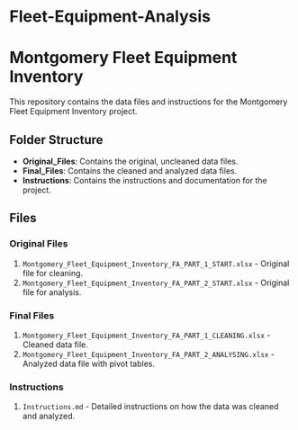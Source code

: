 # Fleet-Equipment-Analysis
# Montgomery Fleet Equipment Inventory

This repository contains the data files and instructions for the Montgomery Fleet Equipment Inventory project.

## Folder Structure

- **Original_Files**: Contains the original, uncleaned data files.
- **Final_Files**: Contains the cleaned and analyzed data files.
- **Instructions**: Contains the instructions and documentation for the project.

## Files

### Original Files
1. `Montgomery_Fleet_Equipment_Inventory_FA_PART_1_START.xlsx` - Original file for cleaning.
2. `Montgomery_Fleet_Equipment_Inventory_FA_PART_2_START.xlsx` - Original file for analysis.

### Final Files
1. `Montgomery_Fleet_Equipment_Inventory_FA_PART_1_CLEANING.xlsx` - Cleaned data file.
2. `Montgomery_Fleet_Equipment_Inventory_FA_PART_2_ANALYSING.xlsx` - Analyzed data file with pivot tables.

### Instructions
1. `Instructions.md` - Detailed instructions on how the data was cleaned and analyzed.

